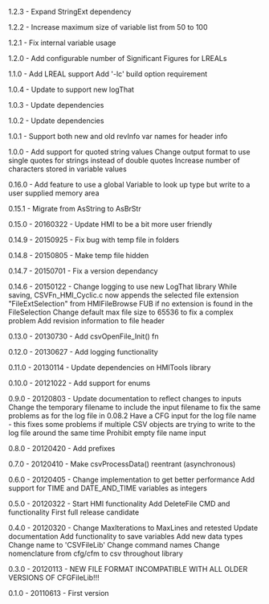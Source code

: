 1.2.3 - Expand StringExt dependency

1.2.2 - Increase maximum size of variable list from 50 to 100

1.2.1 - Fix internal variable usage

1.2.0 - Add configurable number of Significant Figures for LREALs

1.1.0 - Add LREAL support
	Add '-lc' build option requirement

1.0.4 - Update to support new logThat 

1.0.3 - Update dependencies 

1.0.2 - Update dependencies 

1.0.1 - Support both new and old revInfo var names for header info

1.0.0 - Add support for quoted string values
		Change output format to use single quotes for strings instead of double 
		quotes
		Increase number of characters stored in variable values

0.16.0 - Add feature to use a global Variable to look up type but write to a 
		user supplied memory area

0.15.1 - Migrate from AsString to AsBrStr

0.15.0 - 20160322 - Update HMI to be a bit more user friendly

0.14.9 - 20150925 - Fix bug with temp file in folders

0.14.8 - 20150805 - Make temp file hidden

0.14.7 - 20150701 - Fix a version dependancy 

0.14.6 - 20150122 - Change logging to use new LogThat library
					While saving, CSVFn_HMI_Cyclic.c now appends the selected 
					file extension "FileExtSelection" from HMIFileBrowse FUB 
					if no extension is found in the FileSelection
					Change default max file size to 65536 to fix a complex 
					problem
					Add revision information to file header

0.13.0 - 20130730 - Add csvOpenFile_Init() fn

0.12.0 - 20130627 - Add logging functionality

0.11.0 - 20130114 - Update dependencies on HMITools library

0.10.0 - 20121022 - Add support for enums

0.9.0 - 20120803 - Update documentation to reflect changes to inputs
					Change the temporary filename to include the input filename 
					to fix the same problems as for the log file in 0.08.2
					Have a CFG input for the log file name - this fixes some 
					problems if	multiple CSV objects are trying to write to the 
					log file around the same time
					Prohibit empty file name input

0.8.0 - 20120420 - Add prefixes

0.7.0 - 20120410 - Make csvProcessData() reentrant (asynchronous)

0.6.0 - 20120405 - Change implementation to get better performance
					Add support for TIME and DATE_AND_TIME variables as integers

0.5.0 - 20120322 - Start HMI functionality
					Add DeleteFile CMD and functionality
					First full release candidate

0.4.0 - 20120320 - Change MaxIterations to MaxLines and retested
					Update documentation
					Add functionality to save variables
					Add new data types
					Change name to 'CSVFileLib'
					Change command names
					Change nomenclature from cfg/cfm to csv throughout library

0.3.0 - 20120113 - NEW FILE FORMAT
					INCOMPATIBLE WITH ALL OLDER VERSIONS OF CFGFileLib!!!

0.1.0 - 20110613 - First version

